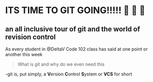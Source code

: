 # ITS TIME TO GIT GOING!!!!! :rowboat: :rowboat: :rowboat:


## an all inclusive tour of git and the world of revision control

As every student in @DeltaV Code 102 class has said at one point or another this week
  > What is git and why do we even need this 
  
  -git is, put simply, a **V**ersion **C**ontrol **S**ystem or **VCS** for short
  
  



